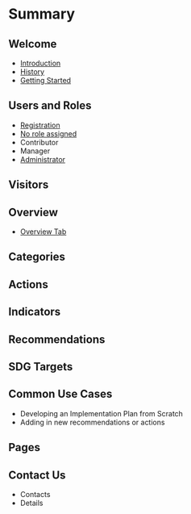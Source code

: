 # Summary

## Welcome

* [Introduction](README.md)
* [History](history.md)
* [Getting Started](getting-started.md)

## Users and Roles

* [Registration](users-and-roles/registration.md)
* [No role assigned](users-and-roles/no-role-assigned.md)
* Contributor
* Manager
* [Administrator](users-and-roles/administrator.md)

## Visitors

## Overview

* [Overview Tab](overview/overview.md)

## Categories

## Actions

## Indicators

## Recommendations

## SDG Targets

## Common Use Cases

* Developing an Implementation Plan from Scratch
* Adding in new recommendations or actions

## Pages

## Contact Us

* Contacts
* Details

